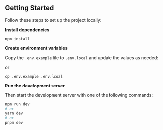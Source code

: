 ## Getting Started

Follow these steps to set up the project locally:

**Install dependencies**

```bash
npm install
```

**Create environment variables**

Copy the `.env.example` file to `.env.local` and update the values as needed:

or

`cp .env.example .env.lcoal`

**Run the development server**

Then start the development server with one of the following commands:

```bash
npm run dev
# or
yarn dev
# or
pnpm dev
```
